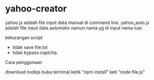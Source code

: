 # yahoo-creator

yahoo.js adalah file input data manual di command line.
yahoo_auto.js adalah file input data automatis namun nama yg di input nama luar.

kekurangan script
- tidak save file.txt
- tidak bypass captcha.

Cara penggunaan

download nodejs
buka terminal
ketik "npm install"
keti "node file.js"
